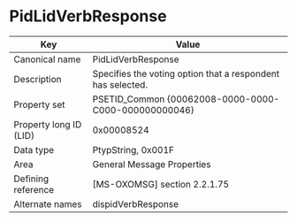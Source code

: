 # PidLidVerbResponse

| Key | Value |
|---|---|
| Canonical name | PidLidVerbResponse |
| Description | Specifies the voting option that a respondent has selected. |
| Property set | PSETID_Common {00062008-0000-0000-C000-000000000046} |
| Property long ID (LID) | 0x00008524 |
| Data type | PtypString, 0x001F |
| Area | General Message Properties |
| Defining reference | [MS-OXOMSG] section 2.2.1.75 |
| Alternate names | dispidVerbResponse |
